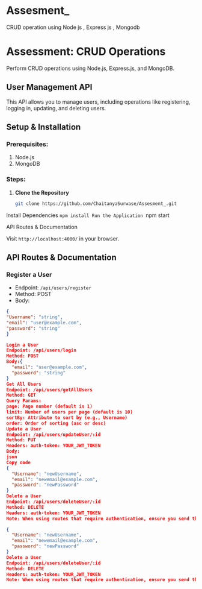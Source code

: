 # Assesment_
CRUD operation using Node js , Express js , Mongodb
# Assessment: CRUD Operations

Perform CRUD operations using Node.js, Express.js, and MongoDB.

## User Management API

This API allows you to manage users, including operations like registering, logging in, updating, and deleting users.

## Setup & Installation

### Prerequisites:
1. Node.js
2. MongoDB

### Steps:

1. **Clone the Repository**  
   ```bash
   git clone https://github.com/ChaitanyaSurwase/Assesment_.git

Install Dependencies
``npm install
Run the Application
``npm start


API Routes & Documentation

Visit `http://localhost:4000/` in your browser.

## API Routes & Documentation

### **Register a User**
- Endpoint: `/api/users/register`
- Method: POST
- Body:
```json
{
"Username": "string",
"email": "user@example.com",
"password": "string"
}

Login a User
Endpoint: /api/users/login
Method: POST
Body:{
  "email": "user@example.com",
  "password": "string"
}
Get All Users
Endpoint: /api/users/getAllUsers
Method: GET
Query Params:
page: Page number (default is 1)
limit: Number of users per page (default is 10)
sortBy: Attribute to sort by (e.g., Username)
order: Order of sorting (asc or desc)
Update a User
Endpoint: /api/users/updateUser/:id
Method: PUT
Headers: auth-token: YOUR_JWT_TOKEN
Body:
json
Copy code
{
  "Username": "newUsername",
  "email": "newemail@example.com",
  "password": "newPassword"
}
Delete a User
Endpoint: /api/users/deleteUser/:id
Method: DELETE
Headers: auth-token: YOUR_JWT_TOKEN
Note: When using routes that require authentication, ensure you send the JWT token in the auth-token header.

{
  "Username": "newUsername",
  "email": "newemail@example.com",
  "password": "newPassword"
}
Delete a User
Endpoint: /api/users/deleteUser/:id
Method: DELETE
Headers: auth-token: YOUR_JWT_TOKEN
Note: When using routes that require authentication, ensure you send the JWT token in the auth-token header.


